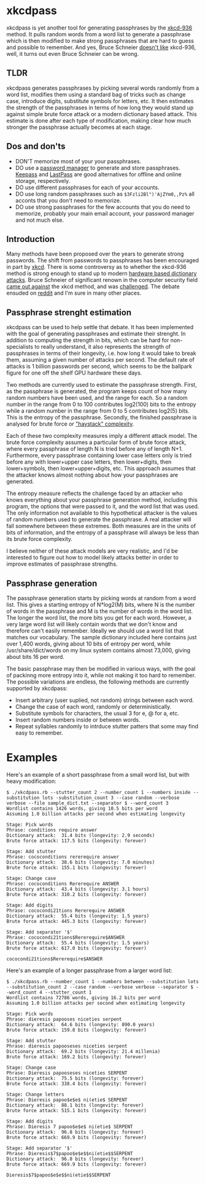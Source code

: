 # xkcdpass

xkcdpass is yet another tool for generating passphrases by the [xkcd-936](http://xkcd.com/936/) 
method. It pulls random words from a word list to generate a passphrase which is then modified 
to make strong passphrases that are hard to guess and possible to remember. And yes, Bruce Schneier
[doesn't like](https://www.schneier.com/blog/archives/2014/03/choosing_secure_1.html) xkcd-936, 
well, it turns out even Bruce Schneier can be wrong.

## TLDR

xkcdpass generates passphrases by picking several words randomly from a word list, modifies 
them using a standard bag of tricks such as change case, introduce digits, substitute symbols 
for letters, etc. It then estimates the strength of the passphrases in terms of how long they 
would stand up against simple brute force attack or a modern dictionary based attack. This 
estimate is done after each type of modification, making clear how much stronger the passphrase 
actually becomes at each stage.

## Dos and don'ts

* DON'T memorize most of your your passphrases.
* DO use a [password manager](http://lifehacker.com/5944969/which-password-manager-is-the-most-secure) 
  to generate and store passphrases. [Keepass](http://sourceforge.net/projects/keepassx/) and 
  [LastPass](https://lastpass.com/) are good alternatives for offline and online storage, respectively.
* DO use different passphrases for each of your accounts.
* DO use long random passphrases such as ```$3Fzli2Bl")'AjZYm0,,Pz%``` all acconts that you 
  don't need to memorize.
* DO use strong passphrases for the few accounts that you do need to memorize, probably your main email
  account, your password manager and not much else.

## Introduction

Many methods have been proposed over the years to generate strong passwords. The shift 
from passwords to passphrases has been encouraged in part by [xkcd](http://xkcd.com/936/). 
There is some controversy as to whether the xkcd-936 method is strong enough to
stand up to modern [hardware based dictionary attacks](http://blog.mailchimp.com/3-billion-passwords-per-second-are-complex-passwords-enough-anymore/). 
Bruce Schneier of significant renown in the computer security field 
[came out against](https://www.schneier.com/blog/archives/2014/03/choosing_secure_1.html) the 
xkcd method, and was [challenged](http://robinmessage.com/2014/03/why-bruce-schneier-is-wrong-about-passwords/).
The debate ensuded on [reddit](http://www.reddit.com/r/YouShouldKnow/comments/232uch) and I'm sure
in many other places.

## Passphrase strenght estimation

xkcdpass can be used to help settle that debate. It has been implemented with the goal of 
generating passphrases and estimate their strenght. In addition to computing the strength in 
bits, which can be hard for non-specialists to really understand, it also represents the 
strength of passphrases in terms of their longevity, i.e. how long it would take to break them, 
assuming a given number of attacks per second. The default rate of attacks is 1 billion passwords 
per second, which seems to be the ballpark figure for one off the shelf GPU hardware these days.

Two methods are currently used to estimate the passphrase strength. First, as the passphrase
is generated, the program keeps count of how many random numbers have been used, and the
range for each. So a random number in the range from 0 to 100 contributes log2(100) bits to the
entropy while a random number in the range from 0 to 5 contributes log2(5) bits. This is the 
entropy of the passphrase. Secondly, the finished passphrase is analysed for brute force or
["haystack" complexity](https://www.grc.com/haystack.htm).

Each of these two complexity measures imply a different attack model. The brute force complexity 
assumes a particular form of brute force attack, where every passphrase of length N is tried 
before any of length N+1. Furthermore, every passphrase containing lower case letters only is tried 
before any with lower+upper case letters, then lower+digits, then lower+symbols, then 
lower+upper+digits, etc. This approach assumes that the attacker knows almost nothing about 
how your passphrases are generated.

The entropy measure reflects the challenge faced by an attacker who knows everything about your 
passphrase generation method, including this program, the options that were passed to it, and the 
word list that was used. The only information not available to this hypothetical attacker is the 
values of random numbers used to generate the passphrase. A real attacker will fall somewhere 
between these extremes. Both measures are in the units of bits of information, and the entropy of a 
passphrase will always be less than its brute force complexity.

I believe neither of these attack models are very realistic, and I'd be interested to figure
out how to model likely attacks better in order to improve estimates of passphrase strengths.

## Passphrase generation

The passphrase generation starts by picking words at random from a word list. This gives a starting 
entropy of N*log2(M) bits, where N is the number of words in the passphrase and M is the number of 
words in the word list. The longer the word list, the more bits you get for each word. However, a 
very large word list will likely contain words that we don't know and therefore can't easily remember. 
Ideally we should use a word list that matches our vocabulary. The sample dictionary included here 
contains just over 1,400 words, giving about 10 bits of entropy per word, while /usr/share/dict/words 
on my linux system contains almost 73,000, giving about bits 16 per word.

The basic passphrase may then be modified in various ways, with the goal of packinng more entropy
into it, while not making it too hard to remember. The possible variations are endless, the following 
methods are currently supported by xkcdpass:

* Insert arbitrary (user suplied, not random) strings between each word.
* Change the case of each word, randomly or deterministically.
* Substitute symbols for characters, the usual 3 for e, @ for a, etc.
* Insert random numbers inside or between words.
* Repeat syllables randomly to intrduce stutter patters that some may find easy to remember.

# Examples

Here's an example of a short passphrase from a small word list, but with heavy modification:

```
$ ./xkcdpass.rb --stutter_count 2 --number_count 1 --numbers inside --substitution lots -substitution_count 3 --case random --verbose verbose --file sample_dict.txt --separator $ --word_count 3
Wordlist contains 1426 words, giving 10.5 bits per word
Assuming 1.0 billion attacks per second when estimating longevity

Stage: Pick words
Phrase: conditions require answer
Dictionary attack:  31.4 bits (longevity: 2.9 seconds)
Brute force attack: 117.5 bits (longevity: forever)

Stage: Add stutter
Phrase: cococonditions rererequire answer
Dictionary attack:  38.6 bits (longevity: 7.0 minutes)
Brute force attack: 155.1 bits (longevity: forever)

Stage: Change case
Phrase: cococonditions Rererequire ANSWER
Dictionary attack:  43.4 bits (longevity: 3.1 hours)
Brute force attack: 310.2 bits (longevity: forever)

Stage: Add digits
Phrase: cococondi21tions Rererequire ANSWER
Dictionary attack:  55.4 bits (longevity: 1.5 years)
Brute force attack: 445.3 bits (longevity: forever)

Stage: Add separator '$'
Phrase: cococondi21tions$Rererequire$ANSWER
Dictionary attack:  55.4 bits (longevity: 1.5 years)
Brute force attack: 617.0 bits (longevity: forever)

cococondi21tions$Rererequire$ANSWER
```

Here's an example of a longer passphrase from a larger word list:

```
$ ./xkcdpass.rb --number_count 1 --numbers between --substitution lots --substitution_count 2 --case random --verbose verbose --separator $ --word_count 4 --stutter_count 1 
Wordlist contains 72786 words, giving 16.2 bits per word
Assuming 1.0 billion attacks per second when estimating longevity

Stage: Pick words
Phrase: dieresis papooses niceties serpent
Dictionary attack:  64.6 bits (longevity: 890.0 years)
Brute force attack: 159.8 bits (longevity: forever)

Stage: Add stutter
Phrase: dieresis papooseses niceties serpent
Dictionary attack:  69.2 bits (longevity: 21.4 millenia)
Brute force attack: 169.2 bits (longevity: forever)

Stage: Change case
Phrase: Dieresis papooseses niceties SERPENT
Dictionary attack:  75.5 bits (longevity: forever)
Brute force attack: 338.4 bits (longevity: forever)

Stage: Change letters
Phrase: Dieresis papoo$e$e$ ni(etie$ SERPENT
Dictionary attack:  88.1 bits (longevity: forever)
Brute force attack: 515.1 bits (longevity: forever)

Stage: Add digits
Phrase: Dieresis 7 papoo$e$e$ ni(etie$ SERPENT
Dictionary attack:  96.8 bits (longevity: forever)
Brute force attack: 669.9 bits (longevity: forever)

Stage: Add separator '$'
Phrase: Dieresis$7$papoo$e$e$$ni(etie$$SERPENT
Dictionary attack:  96.8 bits (longevity: forever)
Brute force attack: 669.9 bits (longevity: forever)

Dieresis$7$papoo$e$e$$ni(etie$$SERPENT
```

